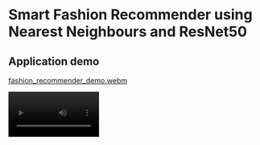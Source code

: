 # Smart Fashion Recommender using Nearest Neighbours and ResNet50

## Application demo
[fashion_recommender_demo.webm](https://github.com/nisargdoshi9/fashion-recommender-basic/assets/80143685/450e8f55-17c7-4140-96a3-15de914c9b45)

<video src='https://youtu.be/s1Lb-SlCl6w' width=180/>

## Details about the files:
*code.ipynb: A playground notebook for all the code where each code snippet can be ran individually and be understood
*main_app: Final streamlit app file with only necessary functions and codes, can be ran independently and comprises all code for the project (alongwith *filenames.pkl and features_list.pkl)
*requirements.txt: All necesasary dependencies listed

PS: Have not uploaded featue_list.pkl as it is too large and can be generated from code.ipynb extract_features function running for all filenames in "images" folder. The "images" folder should contain the dataset for images to recommend or match against (not uploaded here due to large size). The dataset used for this project can be found here: https://www.kaggle.com/datasets/paramaggarwal/fashion-product-images-small
